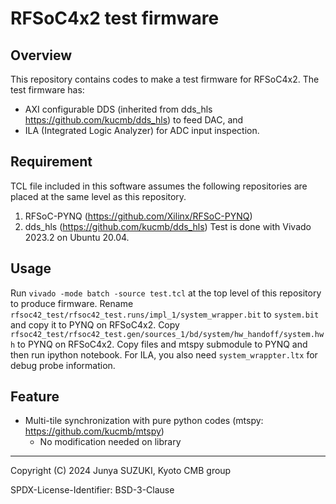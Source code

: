 # RFSoC4x2 test firmware

## Overview
This repository contains codes to make a test firmware for RFSoC4x2.
The test firmware has:
- AXI configurable DDS (inherited from dds_hls https://github.com/kucmb/dds_hls) to feed DAC, and
- ILA (Integrated Logic Analyzer) for ADC input inspection.

## Requirement
TCL file included in this software assumes the following repositories are placed at the same level as this repository.
1. RFSoC-PYNQ (https://github.com/Xilinx/RFSoC-PYNQ)
2. dds_hls (https://github.com/kucmb/dds_hls)
Test is done with Vivado 2023.2 on Ubuntu 20.04.

## Usage
Run `vivado -mode batch -source test.tcl` at the top level of this repository to produce firmware.
Rename `rfsoc42_test/rfsoc42_test.runs/impl_1/system_wrapper.bit` to `system.bit` and copy it to PYNQ on RFSoC4x2.
Copy `rfsoc42_test/rfsoc42_test.gen/sources_1/bd/system/hw_handoff/system.hwh` to PYNQ on RFSoC4x2.
Copy files and mtspy submodule to PYNQ and then run ipython notebook.
For ILA, you also need `system_wrappter.ltx` for debug probe information.

## Feature
- Multi-tile synchronization with pure python codes (mtspy: https://github.com/kucmb/mtspy)
    - No modification needed on library


--- 

Copyright (C) 2024 Junya SUZUKI, Kyoto CMB group

SPDX-License-Identifier: BSD-3-Clause
